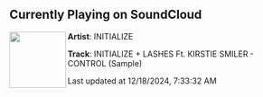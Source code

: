 ## Currently Playing on SoundCloud

[<img align="left" width="100" src="https://i1.sndcdn.com/artworks-t1jfLlCvkyfnhyCW-DVOziw-t500x500.png">](https://soundcloud.com/djinitialize/initialize-lashes-ft-kirstie-smiler-control?in=saxurn/sets/pb-tuns/)

**Artist**: INITIALIZE 

**Track**: INITIALIZE + LASHES Ft. KIRSTIE SMILER - CONTROL (Sample)

Last updated at 12/18/2024, 7:33:32 AM
